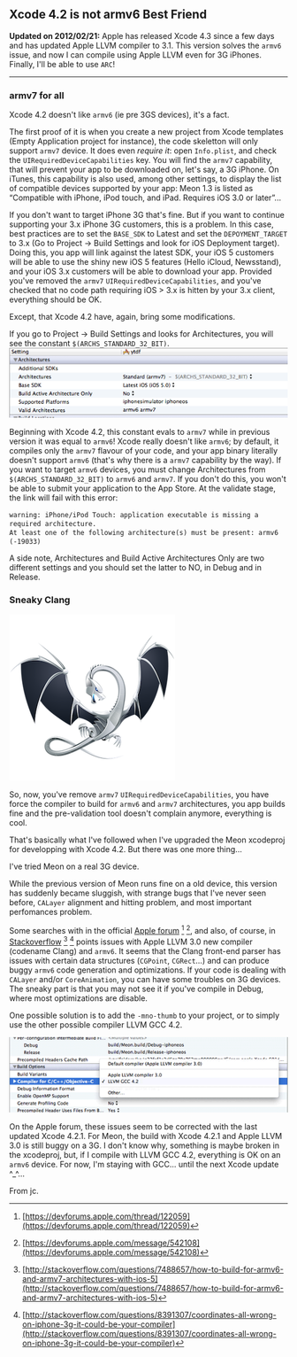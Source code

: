 ## Xcode 4.2 is not armv6 Best Friend

__Updated on 2012/02/21:__ Apple has released Xcode 4.3 since a few days and has updated Apple LLVM compiler to 3.1. This version solves the `armv6` issue, and now I can compile using Apple LLVM even for 3G iPhones. Finally, I'll be able to use `ARC`! 

* * * * *

### armv7 for all

Xcode 4.2 doesn't like `armv6` (ie pre 3GS devices), it's a fact.
 
The first proof of it is when you create a new project from Xcode templates (Empty Application project for instance), the code skeletton will only support `armv7` device. It does even _require it_: open `Info.plist`, and check the `UIRequiredDeviceCapabilities` key. You will find the `armv7` capability, that will prevent your app to be downloaded on, let's say, a 3G iPhone. On iTunes, this capability is also used, among other settings, to display the list of compatible devices supported by your app: Meon 1.3 is listed as “Compatible with iPhone, iPod touch, and iPad. Requires iOS 3.0 or later”... 

If you don't want to target iPhone 3G that's fine. But if you want to continue supporting your 3.x iPhone 3G customers, this is a problem. In this case, best practices are to set the `BASE_SDK` to Latest and set the `DEPOYMENT_TARGET` to 3.x (Go to Project -> Build Settings and look for iOS Deployment target). Doing this, you app will link against the latest SDK, your iOS 5 customers will be able to use the shiny new iOS 5 features (Hello iCloud, Newsstand), and your iOS 3.x customers will be able to download your app. Provided you've removed the `armv7` `UIRequiredDeviceCapabilities`, and you've checked that no code path requiring iOS > 3.x is hitten by your 3.x client, everything should be OK. 

Except, that Xcode 4.2 have, again, bring some modifications. 

If you go to Project -> Build Settings and looks for Architectures, you will see the constant `$(ARCHS_STANDARD_32_BIT)`. ![Xcode Architectures settings](architecture.png "Xcode architectures settings")

Beginning with Xcode 4.2, this constant evals to `armv7` while in previous version it was equal to `armv6`! Xcode really doesn't like `armv6`; by default, it compiles only the `armv7` flavour of your code, and your app binary literally doesn't support `armv6` (that's why there is a `armv7` capability by the way). If you want to target `armv6` devices, you must change Architectures from `$(ARCHS_STANDARD_32_BIT)` to `armv6` and `armv7`. If you don't do this, you won't be able to submit your application to the App Store. At the validate stage, the link will fail with this error:

	warning: iPhone/iPod Touch: application executable is missing a required architecture.
	At least one of the following architecture(s) must be present: armv6 (-19033)

A side note, Architectures and Build Active Architectures Only are two different settings and you should set the latter to NO, in Debug and in Release.

### Sneaky Clang

![Clang official logo](DragonMedium.png)

So, now, you've remove `armv7` `UIRequiredDeviceCapabilities`, you have force the compiler to build for `armv6` and `armv7` architectures, you app builds fine and the pre-validation tool doesn't complain anymore, everything is cool.

That's basically what I've followed when I've upgraded the Meon xcodeproj for developping with Xcode 4.2. But there was one more thing... 

I've tried Meon on a real 3G device.

While the previous version of Meon runs fine on a old device, this version has suddenly became sluggish, with strange bugs that I've never seen before, `CALayer` alignment and hitting problem, and most important perfomances problem.


Some searches with in the official [Apple forum](https://devforums.apple.com/community/ios) [^1] [^2], and also, of course, in [Stackoverflow](http://stackoverflow.com/) [^3] [^4] points issues with Apple LLVM 3.0 new compiler (codename Clang) and `armv6`. It seems that the Clang front-end parser has issues with certain data structures (`CGPoint`, `CGRect`...) and can produce buggy `armv6` code generation and optimizations. If your code is dealing with `CALayer` and/or `CoreAnimation`, you can have some troubles on 3G devices. The sneaky part is that you may not see it if you've compile in Debug, where most optimizations are disable.

One possible solution is to add the `-mno-thumb` to your project, or to simply use the other possible compiler LLVM GCC 4.2. 

![Xcode 4.2 compiler choices](compiler.png)

On the Apple forum, these issues seem to be corrected with the last updated Xcode 4.2.1. For Meon, the build with Xcode 4.2.1 and Apple LLVM 3.0 is still buggy on a 3G. I don't know why, something is maybe broken in the xcodeproj, but, if I compile with LLVM GCC 4.2, everything is OK on an `armv6` device. For now, I'm staying with GCC... until the next Xcode update ^_^...

From jc.

[^1]: [https://devforums.apple.com/thread/122059](https://devforums.apple.com/thread/122059)
[^2]: [https://devforums.apple.com/message/542108](https://devforums.apple.com/message/542108)
[^3]: [http://stackoverflow.com/questions/7488657/how-to-build-for-armv6-and-armv7-architectures-with-ios-5](http://stackoverflow.com/questions/7488657/how-to-build-for-armv6-and-armv7-architectures-with-ios-5)
[^4]: [http://stackoverflow.com/questions/8391307/coordinates-all-wrong-on-iphone-3g-it-could-be-your-compiler](http://stackoverflow.com/questions/8391307/coordinates-all-wrong-on-iphone-3g-it-could-be-your-compiler)










